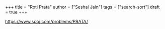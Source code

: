 +++
title = "Roti Prata"
author = ["Seshal Jain"]
tags = ["search-sort"]
draft = true
+++

<https://www.spoj.com/problems/PRATA/>
